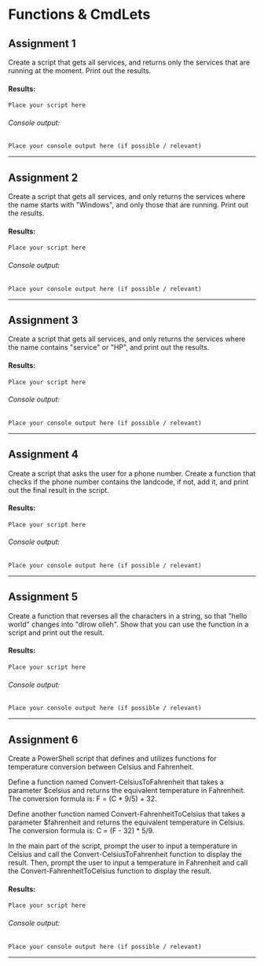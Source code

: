# Functions & CmdLets

## Assignment 1
Create a script that gets all services, and returns only the services that are running at the moment. Print out the results.
#### Results:
```
Place your script here
```
###### Console output:
```
Place your console output here (if possible / relevant)
```
______

## Assignment 2
Create a script that gets all services, and only returns the services where the name starts with "Windows", and only those that are running. Print out the results.
#### Results:
```
Place your script here
```
###### Console output:
```
Place your console output here (if possible / relevant)
```
______

## Assignment 3
Create a script that gets all services, and only returns the services where the name contains "service" or "HP", and print out the results.
#### Results:
```
Place your script here
```
###### Console output:
```
Place your console output here (if possible / relevant)
```
______

## Assignment 4
Create a script that asks the user for a phone number. Create a function that checks  if the phone number contains the landcode, if not, add it, and print out the final result in the script.
#### Results:
```
Place your script here
```
###### Console output:
```
Place your console output here (if possible / relevant)
```
______

## Assignment 5
Create a function that reverses all the characters in a string, so that "hello world" changes into "dlrow olleh". Show that you can use the function in a script and print out the result.
#### Results:
```
Place your script here
```
###### Console output:
```
Place your console output here (if possible / relevant)
```
______
## Assignment 6
Create a PowerShell script that defines and utilizes functions for temperature conversion between Celsius and Fahrenheit.

Define a function named Convert-CelsiusToFahrenheit that takes a parameter $celsius and returns the equivalent temperature in Fahrenheit. The conversion formula is: F = (C * 9/5) + 32.

Define another function named Convert-FahrenheitToCelsius that takes a parameter $fahrenheit and returns the equivalent temperature in Celsius. The conversion formula is: C = (F - 32) * 5/9.

In the main part of the script, prompt the user to input a temperature in Celsius and call the Convert-CelsiusToFahrenheit function to display the result. Then, prompt the user to input a temperature in Fahrenheit and call the Convert-FahrenheitToCelsius function to display the result.
#### Results:
```
Place your script here
```
###### Console output:
```
Place your console output here (if possible / relevant)
```
______
